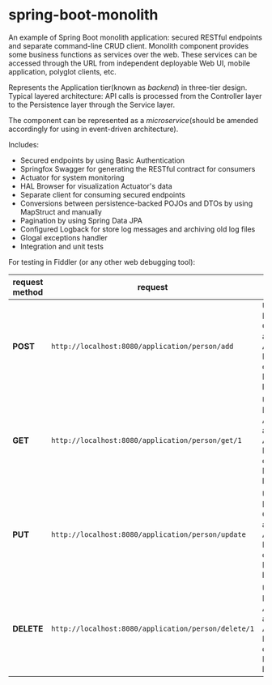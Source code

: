 # spring-boot-monolith
An example of Spring Boot monolith application: secured RESTful endpoints and separate command-line CRUD client. Monolith component provides some business functions as services over the web. These services can be accessed through the URL from independent deployable Web UI, mobile application, polyglot clients, etc.

Represents the Application tier(known as *backend*) in three-tier design. Typical layered architecture: API calls is processed from the Controller layer to the Persistence layer through the Service layer.

The component can be represented as a *microservice*(should be amended accordingly for using in event-driven architecture).

Includes: 

* Secured endpoints by using Basic Authentication
* Springfox Swagger for generating the RESTful contract for consumers
* Actuator for system monitoring
* HAL Browser for visualization Actuator's data
* Separate client for consuming secured endpoints
* Conversions between persistence-backed POJOs and DTOs by using MapStruct and manually
* Pagination by using Spring Data JPA
* Configured Logback for store log messages and archiving old log files
* Glogal exceptions handler
* Integration and unit tests

For testing in Fiddler (or any other web debugging tool):

request method | request | headers | request body | response |
------------ | -------------| -------------| -------------| -------------|
**POST** | `http://localhost:8080/application/person/add` | User-Agent: Fiddler<br>Content-type: application/json<br>Authorization: Basic<br>dXNlcjp1c2Vy<br>Host: localhost:8080 | `{ "id":1, "firstName":"A", "lastName":"B" }` | `{"statusCode":"OK","message":"","result":{"id":1,"firstName":"A","lastName":"B"}}` |
**GET**  | `http://localhost:8080/application/person/get/1` | User-Agent: Fiddler<br>Accept: application/json<br>Authorization: Basic dXNlcjp1c2Vy<br>Host: localhost:8080 | | `{"statusCode":"OK","message":"","result":{"id":1,"firstName":"A","lastName":"B"}}` |
**PUT**  | `http://localhost:8080/application/person/update` | User-Agent: Fiddler<br>Content-type: application/json<br>Authorization: Basic dXNlcjp1c2Vy<br>Host: localhost:8080 | `{ "id":1, "firstName":"C", "lastName":"D" }` | `{"statusCode":"OK","message":"","result":{"id":1,"firstName":"C","lastName":"D"}}` |
**DELETE** | `http://localhost:8080/application/person/delete/1` | User-Agent: Fiddler<br>Accept: application/json<br>Authorization: Basic dXNlcjp1c2Vy<br>Host: localhost:8080 | | `{"statusCode":"OK","message":"","result":[]}` |   
